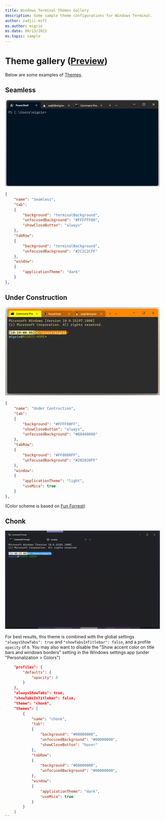 ```yaml
---
title: Windows Terminal Themes Gallery
description: Some sample theme configurations for Windows Terminal.
author: zadjii-msft
ms.author: migrie
ms.date: 09/13/2022
ms.topic: sample
---
```


# Theme gallery ([Preview](https://aka.ms/terminal-preview))

Below are some examples of [Themes](./../customize-settings/themes.md).

## Seamless

![Windows Terminal Seamless Theme](./../images/seamless-theme-example.gif)

```json
{
    "name": "Seamless",
    "tab":
    {
        "background": "terminalBackground",
        "unfocusedBackground": "#FFFFFF00",
        "showCloseButton": "always"
    },
    "tabRow":
    {
        "background": "terminalBackground",
        "unfocusedBackground": "#2C2C2CFF"
    },
    "window":
    {
        "applicationTheme": "dark"
    }
},
```

## Under Construction

![Windows Terminal Under Construction Theme](./../images/Under-Construction-Theme.png)

```json
{
    "name": "Under Contruction",
    "tab":
    {
        "background": "#FFFF00FF",
        "showCloseButton": "always",
        "unfocusedBackground": "#88440088"
    },
    "tabRow":
    {
        "background": "#FF8800FF",
        "unfocusedBackground": "#202020FF"
    },
    "window":
    {
        "applicationTheme": "light",
        "useMica": true
    }
},
```

(Color scheme is based on [Fun Forrest](https://github.com/mbadolato/iTerm2-Color-Schemes/blob/master/windowsterminal/FunForrest.json))

## Chonk

![Windows Terminal Chonk Theme](./../images/Chonk-Theme.png)

For best results, this theme is combined with the global settings `"alwaysShowTabs": true` and `"showTabsInTitlebar": false`, and a profile `opacity` of `0`. You may also want to disable the "Show accent color on title bars and windows borders" setting in the Windows settings app (under "Personalization > Colors")

```json
    "profiles": {
        "defaults": {
            "opacity": 0
        }
    },
    "alwaysShowTabs": true,
    "showTabsInTitlebar": false,
    "theme": "chonk",
    "themes": [
        {
            "name": "chonk",
            "tab":
            {
                "background": "#00000000",
                "unfocusedBackground": "#00000000",
                "showCloseButton": "hover"
            },
            "tabRow":
            {
                "background": "#00000000",
                "unfocusedBackground": "#00000000",
            },
            "window":
            {
                "applicationTheme": "dark",
                "useMica": true
            }
        }
    ]
``
